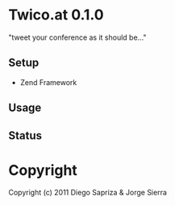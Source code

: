 Twico.at 0.1.0 
==============

"tweet your conference as it should be..."

Setup
-----

 * Zend Framework

Usage
-----

Status
------

Copyright 
=========

Copyright (c) 2011 Diego Sapriza & Jorge Sierra